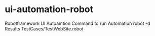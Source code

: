 # ui-automation-robot
Robotframework UI Autoamtion
Command to run Automation
robot -d Results TestCases/TestWebSite.robot

